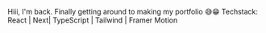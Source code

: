 Hiii, I'm back. 
Finally getting around to making my portfolio 😅😁
Techstack: React | Next| TypeScript | Tailwind | Framer Motion